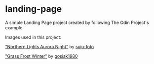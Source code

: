 # landing-page

A simple Landing Page project created by following The Odin Project's example.

Images used in this project:

["Northern Lights Aurora Night"](https://pixabay.com/photos/northern-lights-aurora-night-7677986/) by [suju-foto](https://pixabay.com/users/suju-foto-165106/)

["Grass Frost Winter"](https://pixabay.com/photos/grass-frost-winter-snow-reeds-7677230/) by [gosiak1980](https://pixabay.com/users/gosiak1980-2374509/)
